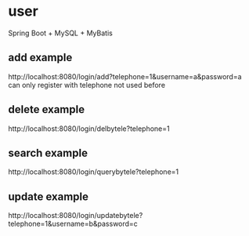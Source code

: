 # user
Spring Boot + MySQL + MyBatis

## add example
http://localhost:8080/login/add?telephone=1&username=a&password=a  
    can only register with telephone not used before

## delete example
http://localhost:8080/login/delbytele?telephone=1

## search example
http://localhost:8080/login/querybytele?telephone=1

## update example
http://localhost:8080/login/updatebytele?telephone=1&username=b&password=c
